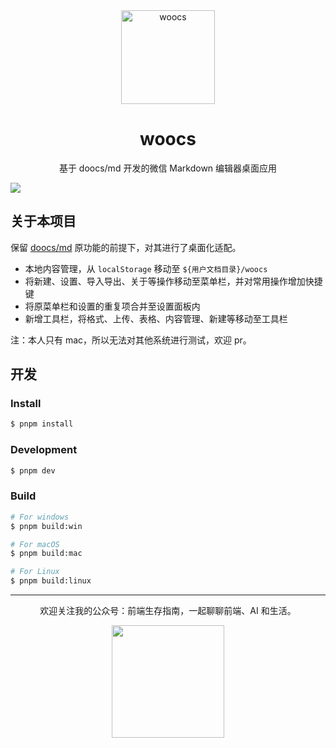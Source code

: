 <div align="center">
  <img src="https://cloud-minapp-47803.cloud.ifanrusercontent.com/1tvAaMjiUvbKRhX7.png" width="150" height="150" alt="woocs" />

  <h1>woocs</h1>
  <p>基于 doocs/md 开发的微信 Markdown 编辑器桌面应用</p>
</div>

![](https://cloud-minapp-47803.cloud.ifanrusercontent.com/1tvAeEyU14WC5WqH.png)

## 关于本项目

保留 [doocs/md](https://github.com/doocs/md) 原功能的前提下，对其进行了桌面化适配。

* 本地内容管理，从 `localStorage` 移动至 `${用户文档目录}/woocs`
* 将新建、设置、导入导出、关于等操作移动至菜单栏，并对常用操作增加快捷键
* 将原菜单栏和设置的重复项合并至设置面板内
* 新增工具栏，将格式、上传、表格、内容管理、新建等移动至工具栏

注：本人只有 mac，所以无法对其他系统进行测试，欢迎 pr。

## 开发

### Install

```bash
$ pnpm install
```

### Development

```bash
$ pnpm dev
```

### Build

```bash
# For windows
$ pnpm build:win

# For macOS
$ pnpm build:mac

# For Linux
$ pnpm build:linux
```

---

<div align="center">
  <p>欢迎关注我的公众号：前端生存指南，一起聊聊前端、AI 和生活。</p>
  <img src="https://cloud-minapp-47803.cloud.ifanrusercontent.com/1tvAM68Cvrx3bfLR.jpg" style="width: 180px;">
</div>